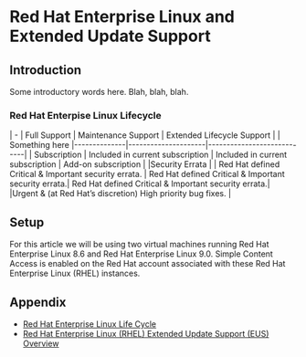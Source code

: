 # Red Hat Enterprise Linux and Extended Update Support

## Introduction

Some introductory words here. Blah, blah, blah.  

### **Red Hat Enterpise Linux Lifecycle**
| - | Full Support | Maintenance Support | Extended Lifecycle Support |
| Something here |--------------|---------------------|----------------------------|
| Subscription | Included in current subscription | Included in current subscription | Add-on subscription |
|Security Errata | | Red Hat defined Critical & Important security errata. | Red Hat defined Critical & Important security errata.| Red Hat defined Critical & Important security errata.|
|Urgent & (at Red Hat’s discretion) High priority bug fixes. |

## Setup
For this article we will be using two virtual machines running Red Hat Enterprise Linux 8.6 and Red Hat Enterprise Linux 9.0.  Simple Content Access is enabled on the Red Hat account associated with these Red Hat Enterprise Linux (RHEL) instances.


## Appendix
- [Red Hat Enterprise Linux Life Cycle](https://access.redhat.com/support/policy/updates/errata)
- [Red Hat Enterprise Linux (RHEL) Extended Update Support (EUS) Overview](https://access.redhat.com/articles/rhel-eus)

